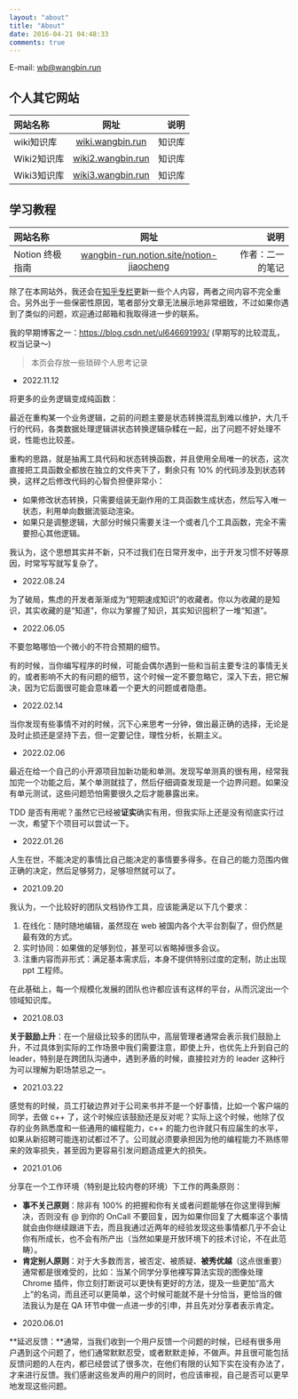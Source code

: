 ```yaml
---
layout: "about"
title: "About"
date: 2016-04-21 04:48:33
comments: true
---
```

E-mail: wb@wangbin.run

## 个人其它网站

| 网站名称    |                    网址                    |   说明 |
| :---------- | :-----------------------------------------: | -----: |
| wiki知识库  |  [wiki.wangbin.run](https://wiki.wangbin.run)  | 知识库 |
| Wiki2知识库 | [wiki2.wangbin.run](https://wiki2.wangbin.run) | 知识库 |
| Wiki3知识库 | [wiki3.wangbin.run](https://wiki3.wangbin.run) | 知识库 |

## 学习教程

| 网站名称        |                                           网址                                           |             说明 |
| :-------------- | :---------------------------------------------------------------------------------------: | ---------------: |
| Notion 终极指南 | [wangbin-run.notion.site/notion-jiaocheng](https://wangbin-run.notion.site/notion-jiaocheng) | 作者：二一的笔记 |

除了在本网站外，我还会在[知乎专栏](https://www.zhihu.com/column/aircloud)更新一些个人内容，两者之间内容不完全重合。另外出于一些保密性原因，笔者部分文章无法展示地非常细致，不过如果你遇到了类似的问题，欢迎通过邮箱和我取得进一步的联系。

我的早期博客之一：https://blog.csdn.net/ul646691993/ (早期写的比较混乱，权当记录～)

> 本页会存放一些琐碎个人思考记录

* 2022.11.12

将更多的业务逻辑变成纯函数：

最近在重构某一个业务逻辑，之前的问题主要是状态转换混乱到难以维护，大几千行的代码，各类数据处理逻辑讲状态转换逻辑杂糅在一起，出了问题不好处理不说，性能也比较差。

重构的思路，就是抽离工具代码和状态转换函数，并且使用全局唯一的状态，这次直接把工具函数全都放在独立的文件夹下了，剩余只有 10% 的代码涉及到状态转换，这样之后修改代码的心智负担便非常小：

* 如果修改状态转换，只需要组装无副作用的工具函数生成状态，然后写入唯一状态，利用单向数据流驱动渲染。
* 如果只是调整逻辑，大部分时候只需要关注一个或者几个工具函数，完全不需要担心其他逻辑。

我认为，这个思想其实并不新，只不过我们在日常开发中，出于开发习惯不好等原因，时常写写就写复杂了。

* 2022.08.24

为了破局，焦虑的开发者渐渐成为“短期速成知识”的收藏者。你以为收藏的是知识，其实收藏的是“知道”，你以为掌握了知识，其实知识囤积了一堆“知道”。

* 2022.06.05

不要忽略哪怕一个微小的不符合预期的细节。

有的时候，当你编写程序的时候，可能会偶尔遇到一些和当前主要专注的事情无关的，或者影响不大的有问题的细节，这个时候一定不要忽略它，深入下去，把它解决，因为它后面很可能会意味着一个更大的问题或者隐患。

* 2022.02.14

当你发现有些事情不对的时候，沉下心来思考一分钟，做出最正确的选择，无论是及时止损还是坚持下去，但一定要记住，理性分析，长期主义。

* 2022.02.06

最近在给一个自己的小开源项目加新功能和单测。发现写单测真的很有用，经常我加完一个功能之后，某个单测就挂了，然后仔细调查发现是一个边界问题。如果没有单元测试，这些问题恐怕需要很久之后才能暴露出来。

TDD 是否有用呢？虽然它已经被**证实**确实有用，但我实际上还是没有彻底实行过一次，希望下个项目可以尝试一下。

* 2022.01.26

人生在世，不能决定的事情比自己能决定的事情要多得多。在自己的能力范围内做正确的决定，然后足够努力，足够坦然就可以了。

* 2021.09.20

我认为，一个比较好的团队文档协作工具，应该能满足以下几个要求：

1. 在线化：随时随地编辑，虽然现在 web 被国内各个大平台割裂了，但仍然是最有效的方式。
2. 实时协同：如果做的足够到位，甚至可以省略掉很多会议。
3. 注重内容而非形式：满足基本需求后，本身不提供特别过度的定制，防止出现 ppt 工程师。

在此基础上，每一个规模化发展的团队也许都应该有这样的平台，从而沉淀出一个领域知识库。

* 2021.08.03

**关于鼓励上升**：在一个层级比较多的团队中，高层管理者通常会表示我们鼓励上升，不过具体到实际的工作场景中我们需要注意，即使上升，也优先上升到自己的 leader，特别是在跨团队沟通中，遇到矛盾的时候，直接拉对方的 leader 这种行为可以理解为职场禁忌之一。

* 2021.03.22

感觉有的时候，员工打破边界对于公司来书并不是一个好事情，比如一个客户端的同学，去做 c++ 了，这个时候应该鼓励还是反对呢？实际上这个时候，他除了仅存的业务熟悉度和一些通用的编程能力，c++ 的能力也许就只有应届生的水平，如果从新招聘可能连初试都过不了。公司就必须要承担因为他的编程能力不熟练带来的效率损失，甚至因为更容易引发问题造成更大的损失。

* 2021.01.06

分享在一个工作环境（特别是比较内卷的环境）下工作的两条原则：

* **事不关己原则**：除非有 100% 的把握和你有关或者问题能够在你这里得到解决，否则没有 @ 到你的 OnCall 不要回复，因为如果你回复了大概率这个事情就会由你继续跟进下去，而且我通过近两年的经验发现这些事情都几乎不会让你有所成长，也不会有所产出（当然如果是开放环境下的技术讨论，不在此范畴）。
* **肯定别人原则**：对于大多数而言，被否定、被质疑、**被秀优越**（这点很重要）通常都是很难受的，比如：当某个同学分享他裸写算法实现的图像处理 Chrome 插件，你立刻打断说可以更快有更好的方法，提及一些更加“高大上”的名词，而且还可以更简单，这个时候可能就不是十分恰当，更恰当的做法我认为是在 QA 环节中做一点进一步的引申，并且先对分享者表示肯定。

<!-- * 2020.06.23

有的时候，感觉机会其实也有很多，但是自己也许在默默流失，年初的时候疫情，带来医药股票的利好，但是自己没有买，春节结束后的第一天，明明是一次风险的释放，自己却也跟着卖了一些，导致损失了收益，其实每次危机中也都蕴藏着商机，希望之后的自己，可以多进行思考。 -->

* 2020.06.01

**延迟反馈：**通常，当我们收到一个用户反馈一个问题的时候，已经有很多用户遇到这个问题了，他们通常默默忍受，或者默默走掉，不做声。并且很可能包括反馈问题的人在内，都已经尝试了很多次，在他们有限的认知下实在没有办法了，才来进行反馈。我们感谢这些发声的用户的同时，也应该审视，自己是否可以更早地发现这些问题。
